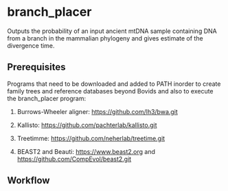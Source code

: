# branch_placer
Outputs the probability of an input ancient mtDNA sample containing DNA from a branch in the mammalian phylogeny and gives estimate of the divergence time.

## Prerequisites
Programs that need to be downloaded and added to PATH inorder to create family trees and reference databases beyond Bovids and also to execute the branch_placer program:
1. Burrows-Wheeler aligner: https://github.com/lh3/bwa.git
  
2. Kallisto: https://github.com/pachterlab/kallisto.git

3. Treetimme: https://github.com/neherlab/treetime.git

4. BEAST2 and Beauti: https://www.beast2.org and https://github.com/CompEvol/beast2.git

## Workflow
